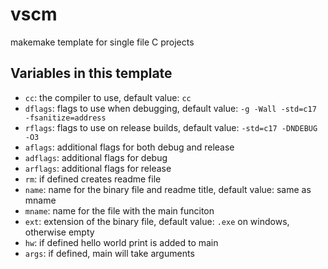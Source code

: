 # vscm
makemake template for single file C projects

## Variables in this template
- `cc`: the compiler to use, default value: `cc`
- `dflags`: flags to use when debugging, default value: `-g -Wall -std=c17 -fsanitize=address`
- `rflags`: flags to use on release builds, default value: `-std=c17 -DNDEBUG -O3`
- `aflags`: additional flags for both debug and release
- `adflags`: additional flags for debug
- `arflags`: additional flags for release
- `rm`: if defined creates readme file
- `name`: name for the binary file and readme title, default value: same as mname
- `mname`: name for the file with the main funciton
- `ext`: extension of the binary file, default value: `.exe` on windows, otherwise empty
- `hw`: if defined hello world print is added to main
- `args`: if defined, main will take arguments
